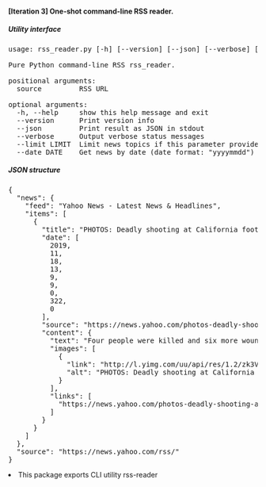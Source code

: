 <h4><b>[Iteration 3] One-shot command-line RSS reader.</b></h4>

<h5>Utility interface</h5>

<pre>
usage: rss_reader.py [-h] [--version] [--json] [--verbose] [--limit LIMIT] [--date DATE] source

Pure Python command-line RSS rss_reader.

positional arguments:
  source         RSS URL

optional arguments:
  -h, --help     show this help message and exit
  --version      Print version info
  --json         Print result as JSON in stdout
  --verbose      Output verbose status messages
  --limit LIMIT  Limit news topics if this parameter provided
  --date DATE    Get news by date (date format: "yyyymmdd")
</pre>

<h5>JSON structure</h5>
<pre>
{
  "news": {
    "feed": "Yahoo News - Latest News & Headlines",
    "items": [
      {
        "title": "PHOTOS: Deadly shooting at California football party",
        "date": [
          2019,
          11,
          18,
          13,
          9,
          9,
          0,
          322,
          0
        ],
        "source": "https://news.yahoo.com/photos-deadly-shooting-at-california-football-party-130909246.html",
        "content": {
          "text": "Four people were killed and six more wounded when \u201cunknown suspects\u201d sneaked into a backyard filled with people at a party in central California and fired into the crowd, police said.",
          "images": [
            {
              "link": "http://l.yimg.com/uu/api/res/1.2/zk3Vm4IumKHd15y_m9XXFQ--/YXBwaWQ9eXRhY2h5b247aD04Njt3PTEzMDs-/https://media-mbst-pub-ue1.s3.amazonaws.com/creatr-uploaded-images/2019-11/53b14e90-0a03-11ea-9a77-714a8e20d9a5",
              "alt": "PHOTOS: Deadly shooting at California football party"
            }
          ],
          "links": [
            "https://news.yahoo.com/photos-deadly-shooting-at-california-football-party-130909246.html"
          ]
        }
      }
    ]
  },
  "source": "https://news.yahoo.com/rss/"
}
</pre>

<li>This package exports CLI utility rss-reader</li> 